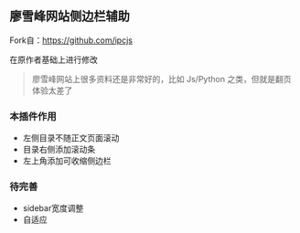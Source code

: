## 廖雪峰网站侧边栏辅助

Fork自：https://github.com/ipcjs 

在原作者基础上进行修改

>廖雪峰网站上很多资料还是非常好的，比如 Js/Python 之类，但就是翻页体验太差了

### 本插件作用
- 左侧目录不随正文页面滚动
- 目录右侧添加滚动条
- 左上角添加可收缩侧边栏

### 待完善
- sidebar宽度调整
- 自适应
